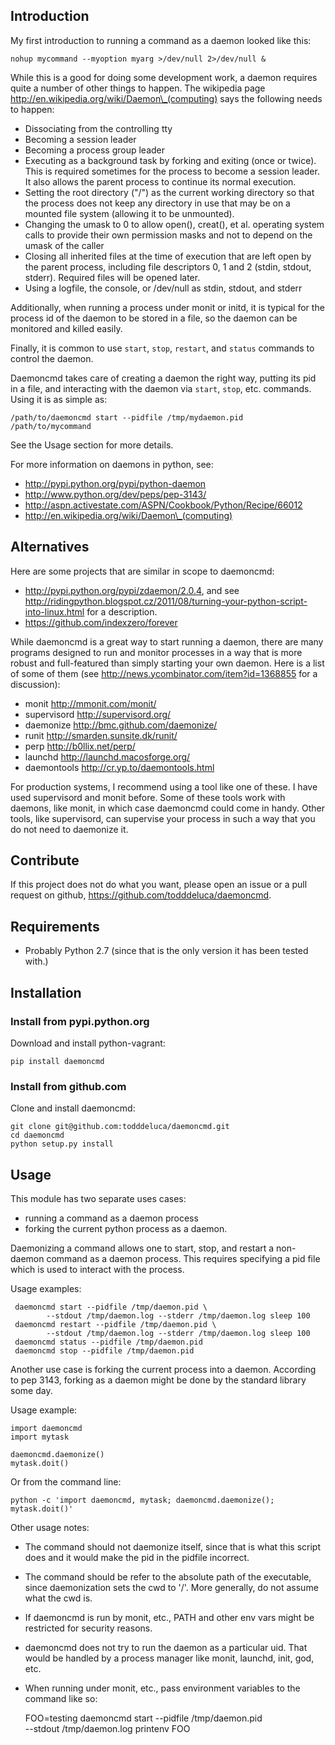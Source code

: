
## Introduction

My first introduction to running a command as a daemon looked like this:

    nohup mycommand --myoption myarg >/dev/null 2>/dev/null &

While this is a good for doing some development work, a daemon requires quite a
number of other things to happen.  The wikipedia page
http://en.wikipedia.org/wiki/Daemon\_(computing) says the following needs to
happen:

- Dissociating from the controlling tty
- Becoming a session leader
- Becoming a process group leader
- Executing as a background task by forking and exiting (once or twice). This
  is required sometimes for the process to become a session leader. It also
  allows the parent process to continue its normal execution.
- Setting the root directory ("/") as the current working directory so that the
  process does not keep any directory in use that may be on a mounted file
  system (allowing it to be unmounted).
- Changing the umask to 0 to allow open(), creat(), et al. operating system
  calls to provide their own permission masks and not to depend on the umask of
  the caller
- Closing all inherited files at the time of execution that are left open by
  the parent process, including file descriptors 0, 1 and 2 (stdin, stdout,
  stderr). Required files will be opened later.
- Using a logfile, the console, or /dev/null as stdin, stdout, and stderr

Additionally, when running a process under monit or initd, it is typical for
the process id of the daemon to be stored in a file, so the daemon can be
monitored and killed easily.

Finally, it is common to use `start`, `stop`, `restart`, and
`status` commands to control the daemon.

Daemoncmd takes care of creating a daemon the right way, putting its pid in
a file, and interacting with the daemon via `start`, `stop`, etc. commands.
Using it is as simple as:

    /path/to/daemoncmd start --pidfile /tmp/mydaemon.pid /path/to/mycommand

See the Usage section for more details.

For more information on daemons in python, see:

* http://pypi.python.org/pypi/python-daemon
* http://www.python.org/dev/peps/pep-3143/
* http://aspn.activestate.com/ASPN/Cookbook/Python/Recipe/66012
* http://en.wikipedia.org/wiki/Daemon\_(computing)


## Alternatives

Here are some projects that are similar in scope to daemoncmd:

* http://pypi.python.org/pypi/zdaemon/2.0.4, and see
  http://ridingpython.blogspot.cz/2011/08/turning-your-python-script-into-linux.html
  for a description.
* https://github.com/indexzero/forever

While daemoncmd is a great way to start running a daemon, there are many
programs designed to run and monitor processes in a way that is more robust and
full-featured than simply starting your own daemon.  Here is a list of some of
them (see http://news.ycombinator.com/item?id=1368855 for a discussion):

- monit http://mmonit.com/monit/
- supervisord http://supervisord.org/
- daemonize http://bmc.github.com/daemonize/
- runit http://smarden.sunsite.dk/runit/
- perp http://b0llix.net/perp/
- launchd http://launchd.macosforge.org/
- daemontools http://cr.yp.to/daemontools.html

For production systems, I recommend using a tool like one of these.  I have
used supervisord and monit before.  Some of these tools work with daemons, like
monit, in which case daemoncmd could come in handy.  Other tools, like
supervisord, can supervise your process in such a way that you do not need to
daemonize it.


## Contribute

If this project does not do what you want, please open an issue or a pull
request on github, https://github.com/todddeluca/daemoncmd.


## Requirements

- Probably Python 2.7 (since that is the only version it has been tested with.)


## Installation

### Install from pypi.python.org

Download and install python-vagrant:

    pip install daemoncmd

### Install from github.com

Clone and install daemoncmd:

    git clone git@github.com:todddeluca/daemoncmd.git
    cd daemoncmd
    python setup.py install


## Usage

This module has two separate uses cases: 
    
* running a command as a daemon process
* forking the current python process as a daemon.

Daemonizing a command allows one to start, stop, and restart a non-daemon
command as a daemon process.  This requires specifying a pid file which is used
to interact with the process.

Usage examples:

     daemoncmd start --pidfile /tmp/daemon.pid \
            --stdout /tmp/daemon.log --stderr /tmp/daemon.log sleep 100
     daemoncmd restart --pidfile /tmp/daemon.pid \
            --stdout /tmp/daemon.log --stderr /tmp/daemon.log sleep 100
     daemoncmd status --pidfile /tmp/daemon.pid
     daemoncmd stop --pidfile /tmp/daemon.pid

Another use case is forking the current process into a daemon.  According
to pep 3143, forking as a daemon might be done by the standard library some
day.

Usage example:

    import daemoncmd
    import mytask

    daemoncmd.daemonize()
    mytask.doit()

Or from the command line:

    python -c 'import daemoncmd, mytask; daemoncmd.daemonize(); mytask.doit()'

Other usage notes:

* The command should not daemonize itself, since that is what this script does
  and it would make the pid in the pidfile incorrect.
* The command should be refer to the absolute path of the executable, since
  daemonization sets the cwd to '/'.  More generally, do not assume what the
  cwd is.
* If daemoncmd is run by monit, etc., PATH and other env vars might be
  restricted for security reasons.
* daemoncmd does not try to run the daemon as a particular uid.  That would
  be handled by a process manager like monit, launchd, init, god, etc.
* When running under monit, etc., pass environment variables to the command
  like so:

    FOO=testing daemoncmd start --pidfile /tmp/daemon.pid \
            --stdout /tmp/daemon.log printenv FOO





